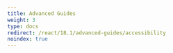 ```yaml
---
title: Advanced Guides
weight: 3
type: docs
redirect: /react/18.1/advanced-guides/accessibility
noindex: true
---
```

